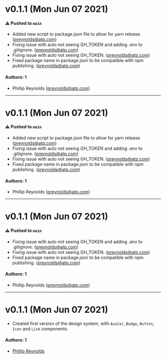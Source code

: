 # v0.1.1 (Mon Jun 07 2021)

#### ⚠️ Pushed to `main`

- Added new script to package.json file to allow for yarn release. (preynolds@atp.com)
- Fixing issue with auto not seeing GH_TOKEN and adding .env to .gitignore. (preynolds@atp.com)
- Fixing issue with auto not seeing GH_TOKEN. (preynolds@atp.com)
- Fixed package name in package.json to be compatible with npm publishing. (preynolds@atp.com)

#### Authors: 1

- Phillip Reynolds (preynolds@atp.com)

---

# v0.1.1 (Mon Jun 07 2021)

#### ⚠️ Pushed to `main`

- Added new script to package.json file to allow for yarn release. (preynolds@atp.com)
- Fixing issue with auto not seeing GH_TOKEN and adding .env to .gitignore. (preynolds@atp.com)
- Fixing issue with auto not seeing GH_TOKEN. (preynolds@atp.com)
- Fixed package name in package.json to be compatible with npm publishing. (preynolds@atp.com)

#### Authors: 1

- Phillip Reynolds (preynolds@atp.com)

---

# v0.1.1 (Mon Jun 07 2021)

#### ⚠️ Pushed to `main`

- Fixing issue with auto not seeing GH_TOKEN and adding .env to .gitignore. (preynolds@atp.com)
- Fixing issue with auto not seeing GH_TOKEN. (preynolds@atp.com)
- Fixed package name in package.json to be compatible with npm publishing. (preynolds@atp.com)

#### Authors: 1

- Phillip Reynolds (preynolds@atp.com)

---

# v0.1.1 (Mon Jun 07 2021)

- Created first version of the design system, with `Avatar`, `Badge`, `Button`, `Icon` and `Link` components.

#### Authors: 1

- [Phillip Reynolds](https://github.com/Phlipr)
